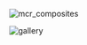 ![mcr_composites](https://github.com/user-attachments/assets/3ad1c7aa-9b3c-4275-9e67-9716eba7994d)

![gallery](https://github.com/user-attachments/assets/5aef9162-f249-46aa-8a41-8962fa5808ea)
